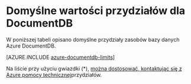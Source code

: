 <properties 
    pageTitle="Domyślne przydziałów dla DocumentDB | Microsoft Azure" 
    description="Informacje na temat domyślne przydziały przydzielone przez DocumentDB."
    services="documentdb" 
    authors="mimig1" 
    manager="jhubbard" 
    editor="cgronlun" 
    documentationCenter=""/>

<tags 
    ms.service="documentdb" 
    ms.workload="data-services" 
    ms.tgt_pltfrm="na" 
    ms.devlang="na" 
    ms.topic="article" 
    ms.date="09/15/2016" 
    ms.author="arramac"/>


# <a name="default-quotas-for-documentdb"></a>Domyślne wartości przydziałów dla DocumentDB

W poniższej tabeli opisano domyślne przydziały zasobów bazy danych Azure DocumentDB. 

[AZURE.INCLUDE [azure-documentdb-limits](../../includes/azure-documentdb-limits.md)]

Na liście przy użyciu gwiazdki (*), [można dostosować, kontaktując się z Azure pomocy technicznej](documentdb-increase-limits.md)przydziałów.

